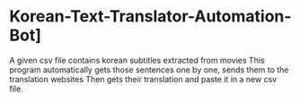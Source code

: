 # Korean-Text-Translator-Automation-Bot]

A given csv file contains korean subtitles extracted from movies
This program automatically gets those sentences one by one, sends them to the translation websites
Then gets their translation and paste it in a new csv file.
